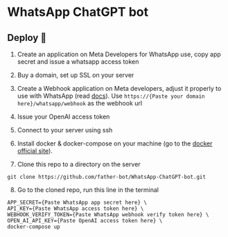 # WhatsApp ChatGPT bot

## Deploy 🚀

1. Create an application on Meta Developers for WhatsApp use, copy app secret and issue a whatsapp access token

2. Buy a domain, set up SSL on your server

3. Create a Webhook application on Meta developers, adjust it properly to use with WhatsApp (read [docs](https://developers.facebook.com/docs/whatsapp/cloud-api/guides/set-up-webhooks/)). Use ```https://{Paste your domain here}/whatsapp/webhook``` as the webhook url

4. Issue your OpenAI access token

5. Connect to your server using ssh

6. Install docker & docker-compose on your machine (go to the [docker official site](https://www.docker.com/)).

7. Clone this repo to a directory on the server
```shell
git clone https://github.com/father-bot/WhatsApp-ChatGPT-bot.git
```

8. Go to the cloned repo, run this line in the terminal
```shell
APP_SECRET={Paste WhatsApp app secret here} \
API_KEY={Paste WhatsApp access token here} \
WEBHOOK_VERIFY_TOKEN={Paste WhatsApp webhook verify token here} \
OPEN_AI_API_KEY={Paste OpenAI access token here} \
docker-compose up
```
